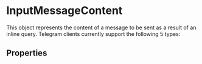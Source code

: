 # InputMessageContent	

This object represents the content of a message to be sent as a result of an inline query. Telegram clients currently support the following 5 types:	

## Properties	


